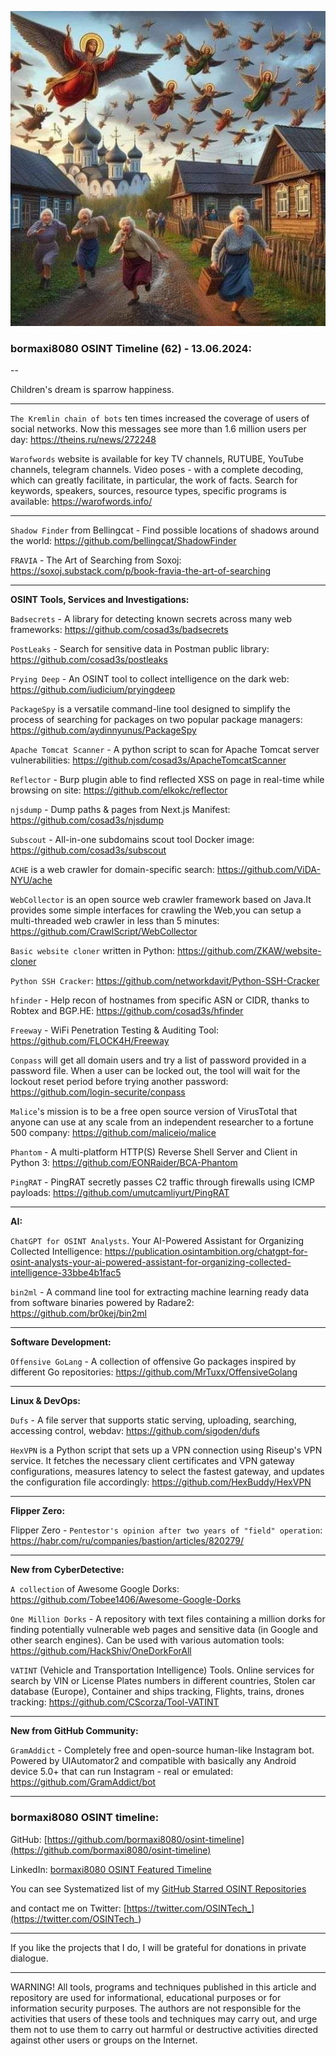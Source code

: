 ![alt text](img/62.jpg)
### bormaxi8080 OSINT Timeline (62) - 13.06.2024:

--

Children's dream is sparrow happiness.

----

```The Kremlin chain of bots``` ten times increased the coverage of users of social networks. Now this messages see more than 1.6 million users per day: https://theins.ru/news/272248

```Warofwords``` website is available for key TV channels, RUTUBE, YouTube channels, telegram channels. Video poses - with a complete decoding, which can greatly facilitate, in particular, the work of facts. Search for keywords, speakers, sources, resource types, specific programs is available: https://warofwords.info/

----

```Shadow Finder``` from Bellingcat - Find possible locations of shadows around the world: https://github.com/bellingcat/ShadowFinder

```FRAVIA``` - The Art of Searching from Soxoj: https://soxoj.substack.com/p/book-fravia-the-art-of-searching

----

**OSINT Tools, Services and Investigations:**

```Badsecrets``` - A library for detecting known secrets across many web frameworks: https://github.com/cosad3s/badsecrets

```PostLeaks``` - Search for sensitive data in Postman public library: https://github.com/cosad3s/postleaks

```Prying Deep``` - An OSINT tool to collect intelligence on the dark web: https://github.com/iudicium/pryingdeep

```PackageSpy``` is a versatile command-line tool designed to simplify the process of searching for packages on two popular package managers: https://github.com/aydinnyunus/PackageSpy

```Apache Tomcat Scanner``` - A python script to scan for Apache Tomcat server vulnerabilities: https://github.com/cosad3s/ApacheTomcatScanner

```Reflector``` - Burp plugin able to find reflected XSS on page in real-time while browsing on site: https://github.com/elkokc/reflector

```njsdump``` - Dump paths & pages from Next.js Manifest: https://github.com/cosad3s/njsdump

```Subscout``` - All-in-one subdomains scout tool Docker image: https://github.com/cosad3s/subscout

```ACHE``` is a web crawler for domain-specific search: https://github.com/ViDA-NYU/ache

```WebCollector``` is an open source web crawler framework based on Java.It provides some simple interfaces for crawling the Web,you can setup a multi-threaded web crawler in less than 5 minutes: https://github.com/CrawlScript/WebCollector

```Basic website cloner``` written in Python: https://github.com/ZKAW/website-cloner

```Python SSH Cracker```: https://github.com/networkdavit/Python-SSH-Cracker

```hfinder``` - Help recon of hostnames from specific ASN or CIDR, thanks to Robtex and BGP.HE: https://github.com/cosad3s/hfinder

```Freeway``` - WiFi Penetration Testing & Auditing Tool: https://github.com/FLOCK4H/Freeway

```Conpass``` will get all domain users and try a list of password provided in a password file. When a user can be locked out, the tool will wait for the lockout reset period before trying another password: https://github.com/login-securite/conpass

```Malice```'s mission is to be a free open source version of VirusTotal that anyone can use at any scale from an independent researcher to a fortune 500 company: https://github.com/maliceio/malice

```Phantom``` - A multi-platform HTTP(S) Reverse Shell Server and Client in Python 3: https://github.com/EONRaider/BCA-Phantom

```PingRAT``` - PingRAT secretly passes C2 traffic through firewalls using ICMP payloads: https://github.com/umutcamliyurt/PingRAT

----

**AI:**

```ChatGPT for OSINT Analysts```. Your AI-Powered Assistant for Organizing Collected Intelligence: https://publication.osintambition.org/chatgpt-for-osint-analysts-your-ai-powered-assistant-for-organizing-collected-intelligence-33bbe4b1fac5

```bin2ml``` - A command line tool for extracting machine learning ready data from software binaries powered by Radare2: https://github.com/br0kej/bin2ml

---

**Software Development:**

```Offensive GoLang``` - A collection of offensive Go packages inspired by different Go repositories: https://github.com/MrTuxx/OffensiveGolang

----

**Linux & DevOps:**

```Dufs``` - A file server that supports static serving, uploading, searching, accessing control, webdav: https://github.com/sigoden/dufs

```HexVPN``` is a Python script that sets up a VPN connection using Riseup's VPN service. It fetches the necessary client certificates and VPN gateway configurations, measures latency to select the fastest gateway, and updates the configuration file accordingly: https://github.com/HexBuddy/HexVPN

----

**Flipper Zero:**

Flipper Zero - ```Pentestor's opinion after two years of "field" operation```: https://habr.com/ru/companies/bastion/articles/820279/

----

**New from CyberDetective:**

```A collection``` of Awesome Google Dorks: https://github.com/Tobee1406/Awesome-Google-Dorks

```One Million Dorks``` - A repository with text files containing a million dorks for finding potentially vulnerable web pages and sensitive data (in Google and other search engines). Can be used with various automation tools: https://github.com/HackShiv/OneDorkForAll

```VATINT``` (Vehicle and Transportation Intelligence) Tools. Online services for search by VIN or License Plates numbers in different countries, Stolen car database (Europe), Container and ships tracking, Flights, trains, drones tracking: https://github.com/CScorza/Tool-VATINT

----

**New from GitHub Community:**

```GramAddict``` - Completely free and open-source human-like Instagram bot. Powered by UIAutomator2 and compatible with basically any Android device 5.0+ that can run Instagram - real or emulated: https://github.com/GramAddict/bot

----
### bormaxi8080 OSINT timeline:

GitHub: [https://github.com/bormaxi8080/osint-timeline](https://github.com/bormaxi8080/osint-timeline)

LinkedIn: [bormaxi8080 OSINT Featured Timeline](https://www.linkedin.com/in/osintech/details/featured/)

You can see Systematized list of my [GitHub Starred OSINT Repositories](https://github.com/bormaxi8080/osint-repos-list)

and contact me on Twitter: [https://twitter.com/OSINTech_](https://twitter.com/OSINTech_)

----

If you like the projects that I do, I will be grateful for donations in private dialogue.

----

WARNING! All tools, programs and techniques published in this article and repository are used for informational, educational purposes or for information security purposes. The authors are not responsible for the activities that users of these tools and techniques may carry out, and urge them not to use them to carry out harmful or destructive activities directed against other users or groups on the Internet.

